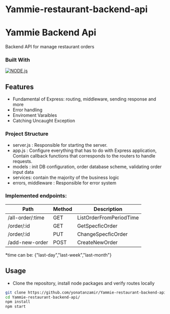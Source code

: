 # Yammie-restaurant-backend-api
# Yammie Backend Api
Backend API for manage restaurant orders

### Built With
[![NODE.js][node.js]][node-url]


## Features
- Fundamental of Express: routing, middleware, sending response and more
- Error handling
- Enviroment Varaibles
- Catching Uncaught Exception

### Project Structure
- server.js : Responsible for starting the server.
- app.js : Configure everything that has to do with Express application, Contain callback functions that corresponds to the routers to handle requests.
- models : init DB configuration, order database scheme, validating order input data
- services: contain the majority of the business logic
- errors, middleware :  Responsible for error system

### Implemented endpoints:

Path | Method | Description
---|---|---
/all-order/:time | GET | ListOrderFromPeriodTime
/order/:id | GET | GetSpecficOrder
/order/:id | PUT | ChangeSpecficOrder
/add-new-order | POST | CreateNewOrder
*time can be: {"last-day","last-week","last-month"}

## Usage

* Clone the repository, install node packages and verify routes locally

```bash
git clone https://github.com/yonatanzamir/Yammie-restaurant-backend-api/
cd Yammie-restaurant-backend-api/
npm install
npm start
```





[node.js]: https://upload.wikimedia.org/wikipedia/commons/thumb/d/d9/Node.js_logo.svg/180px-Node.js_logo.svg.png
[node-url]: https://nodejs.org/en/
